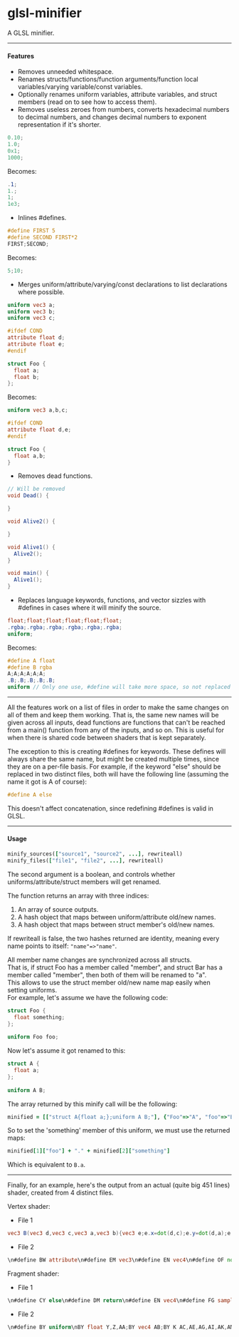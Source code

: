 glsl-minifier
==================

A GLSL minifier.


---------------------------------------

#### Features

* Removes unneeded whitespace.
* Renames structs/functions/function arguments/function local variables/varying variable/const variables.
* Optionally renames uniform variables, attribute variables, and struct members (read on to see how to access them).
* Removes useless zeroes from numbers, converts hexadecimal numbers to decimal numbers, and changes decimal numbers to exponent representation if it's shorter.  

```glsl
0.10;
1.0;
0x1;
1000;
```
Becomes:  

```glsl
.1;
1.;
1;
1e3;
```
* Inlines #defines.  

```glsl
#define FIRST 5
#define SECOND FIRST*2
FIRST;SECOND;
```
Becomes: 

```glsl
5;10;
```
* Merges uniform/attribute/varying/const declarations to list declarations where possible.  

```glsl
uniform vec3 a;
uniform vec3 b;
uniform vec3 c;

#ifdef COND
attribute float d;
attribute float e;
#endif

struct Foo {
  float a;
  float b;
};
```
Becomes:  

```glsl
uniform vec3 a,b,c;

#ifdef COND
attribute float d,e;
#endif

struct Foo {
  float a,b;
}
```
* Removes dead functions.

```glsl
// Will be removed
void Dead() {

}

void Alive2() {

}

void Alive1() {
  Alive2();
}

void main() {
  Alive1();
}
```
* Replaces language keywords, functions, and vector sizzles with #defines in cases where it will minify the source.

```glsl
float;float;float;float;float;float;
.rgba;.rgba;.rgba;.rgba;.rgba;.rgba;
uniform;
```
Becomes:

```glsl
#define A float
#define B rgba
A;A;A;A;A;A;
.B;.B;.B;.B;.B;
uniform // Only one use, #define will take more space, so not replaced
```

---------------------------------------

All the features work on a list of files in order to make the same changes on all of them and keep them working.
That is, the same new names will be given across all inputs, dead functions are functions that can't be reached from a main() function from any of the inputs, and so on.
This is useful for when there is shared code between shaders that is kept separately.

The exception to this is creating #defines for keywords.
These defines will always share the same name, but might be created multiple times, since they are on a per-file basis.
For example, if the keyword "else" should be replaced in two distinct files, both will have the following line (assuming the name it got is A of course):
```glsl
#define A else
```
This doesn't affect concatenation, since redefining #defines is valid in GLSL.

---------------------------------------

#### Usage

```ruby
minify_sources(["source1", "source2", ...], rewriteall)
minify_files(["file1", "file2", ...], rewriteall)
```

The second argument is a boolean, and controls whether uniforms/attribute/struct members will get renamed.

The function returns an array with three indices:  
1. An array of source outputs.  
2. A hash object that maps between uniform/attribute old/new names.  
3. A hash object that maps between struct member's old/new names.  

If rewriteall is false, the two hashes returned are identity, meaning every name points to itself: `"name"=>"name"`.

All member name changes are synchronized across all structs.  
That is, if struct Foo has a member called "member", and struct Bar has a member called "member", then both of them will be renamed to "a".  
This allows to use the struct member old/new name map easily when setting uniforms.  
For example, let's assume we have the following code:  

```glsl
struct Foo {
  float something;
};
 
uniform Foo foo;
```

Now let's assume it got renamed to this:
```glsl
struct A {
  float a;
};
 
uniform A B;
```
The array returned by this minify call will be the following:  
```ruby
minified = [["struct A{float a;};uniform A B;"], {"Foo"=>"A", "foo"=>"B"}, {"something"=>"a"}]
```

So to set the 'something' member of this uniform, we must use the returned maps:
```ruby
minified[1]["foo"] + "." + minified[2]["something"]
```

Which is equivalent to `B.a`.

---------------------------------------
Finally, for an example, here's the output from an actual (quite big 451 lines) shader, created from 4 distinct files.
  
Vertex shader:
* File 1

```glsl
vec3 B(vec3 d,vec3 c,vec3 a,vec3 b){vec3 e;e.x=dot(d,c);e.y=dot(d,a);e.z=dot(d,b);return e;}
```

* File 2

```glsl
\n#define BW attribute\n#define EM vec3\n#define EN vec4\n#define OF normalize\nuniform mat4 O,U;uniform EM V,W;BW EM BE;BW EN BJ,BO,BG,BP;BW vec2 BK;varying EM BS,BT,BU,BV;varying vec2 BQ[4];\n#ifdef EXPLICITUV1\nBW vec2 BL;\n#endif\n#ifdef EXPLICITUV2\nBW vec2 BL,BM;\n#endif\n#ifdef EXPLICITUV3\nBW vec2 BL,BM,BN;\n#endif\nvoid C(EM c,EM b,EM d,EN a,EN h,out EM f,out EM e,out EM g){EN j=EN(c,1);EN i=EN(b,0);EN k=EN(d,0);EN l;mat4 m=A(a[0])*h[0];mat4 n=A(a[1])*h[1];mat4 o=A(a[2])*h[2];mat4 p=A(a[3])*h[3];l=EN(0);l+=m*j;l+=n*j;l+=o*j;l+=p*j;f=EM(l);l=EN(0);l+=m*i;l+=n*i;l+=o*i;l+=p*i;e=OF(EM(l));l=EN(0);l+=m*k;l+=n*k;l+=o*k;l+=p*k;g=OF(EM(l));}void main(){EM h,g,k;C(BE,EM(BJ),EM(BO),BG,BP,h,g,k);mat3 e=mat3(U);EM i=(U*EN(h,1)).xyz;EM f=OF(e*g);EM j=OF(e*k);EM a=OF(cross(f,j)*BJ.w);EM d=OF(W-i);BT=OF(B(d,j,a,f));EM b=OF(V-i);EM c=OF(b-W);BU=B(b,j,a,f);BV=B(c,j,a,f);BS=f;BQ[0]=BK;\n#ifdef EXPLICITUV1\nBQ[1]=BL;\n#endif\n#ifdef EXPLICITUV2\nBQ[1]=BL;BQ[2]=BM;\n#endif\n#ifdef EXPLICITUV3\nBQ[1]=BL;BQ[2]=BM;BQ[3]=BN;\n#endif\ngl_Position=O*EN(h,1);}
```

Fragment shader:
* File 1

```glsl
\n#define CY else\n#define DM return\n#define EN vec4\n#define FG sampler2D\nuniform vec3 X;varying vec3 BS,BT,BU,BV;varying vec2 BQ[4];struct K{bool a,f,g,h,i,j,k,r;float b,c,d,m,n,o,p;vec3 e,s;EN l;mat4 q;};vec3 D(EN a,vec3 c,K b){if(b.b==.0){c*=a.rgb;}CY if(b.b==1.){c*=a.rgb*2.;}CY if(b.b==2.){c+=a.rgb*a.a;}CY if(b.b==6.){c+=a.rgb;}CY if(b.b==3.){c=mix(c,a.rgb,a.a);}CY if(b.b==4.){c+=a.a*X;}CY if(b.b==5.){c+=a.a*X;}DM c;}EN E(float a,EN b){if(a==3.){b=b.rrrr;}CY if(a==4.){b=b.gggg;}CY if(a==5.){b=b.bbbb;}CY if(a==2.){b=b.aaaa;}CY if(a==.0){b.a=1.;}DM b;}vec2 F(K a){if(a.n==1.){DM BQ[1];}CY if(a.n==2.){DM BQ[2];}CY if(a.n==3.){DM BQ[3];}DM BQ[0];}EN G(FG a,K b){DM texture2D(a,F(b));}EN H(FG a,K b){EN d=G(a,b);EN c=E(b.c,d);if(b.d==1.){c=EN(mix(X,c.rgb,d.a),1);}CY if(b.d==2.){c=EN(mix(X,c.rgb,d.a),1);}if(b.g){c=EN(1)-c;}if(b.j){c=clamp(c,.0,1.);}DM c;}vec3 I(FG a){EN c=texture2D(a,BQ[0]);vec3 b;b.xy=2.*c.wy-1.;b.z=sqrt(max(.0,1.-dot(b.xy,b.xy)));DM b;}EN J(FG d,K a,float e,float c,vec3 b){EN f;if(a.a){f=H(d,a);}CY{f=EN(0);}float g=pow(max(-dot(BV,b),.0),e)*c;DM f*g;}
```

* File 2

```glsl
\n#define BY uniform\nBY float Y,Z,AA;BY vec4 AB;BY K AC,AE,AG,AI,AK,AM,AO,AQ,AS,AU,AW,AY,BA,BC;BY sampler2D AD,AF,AH,AJ,AL,AN,AP,AR,AT,AV,AX,AZ,BB,BD;void main(){vec3 b;vec4 f=AB;vec3 j;vec3 i;if(AW.a){j=I(AX);}else{j=BS;}float g=max(dot(j,BT),.0);if(g>.0){if(AC.a){vec4 d=H(AD,AC);b=D(d,b,AC);}if(AE.a){vec4 c=H(AF,AE);b=D(c,b,AE);}vec4 k=J(AH,AG,Y,Z,j);if(BA.a){vec4 h=H(BB,BA)*2.;i=h.rgb;}f.rgb=(b+k.rgb)*g;bool a=false;vec3 e;vec4 l;if(AK.a){l=H(AL,AK);if(AK.b==.0||AK.b==1.||AK.b==3.){f.rgb=D(l,f.rgb,AK);}else{e=D(l,e,AK);a=true;}}if(AM.a){l=H(AN,AM);if(!a&&(AM.b==.0||AM.b==1.||AM.b==3.)){f.rgb=D(l,f.rgb,AM);}else{e=D(l,e,AM);a=true;}}if(a){f.rgb+=e*AA;}}gl_FragColor=f;}
```
